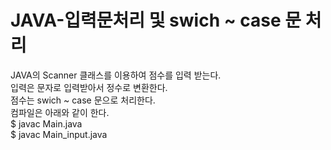 # JAVA-입력문처리 및 swich ~ case 문 처리
JAVA의 Scanner 클래스를 이용하여 점수를 입력 받는다. <BR>
입력은 문자로 입력받아서 정수로 변환한다. <BR>
점수는 swich ~ case 문으로 처리한다. <BR>
컴파일은 아래와 같이 한다. <BR>
$ javac Main.java <BR>
$ javac Main_input.java <BR>

